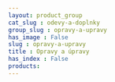 ```yaml
---
layout: product_group
cat_slug : odevy-a-doplnky
group_slug : opravy-a-upravy
has_image : False
slug : opravy-a-upravy
title : Opravy a úpravy
has_index : False
products:
---
```


